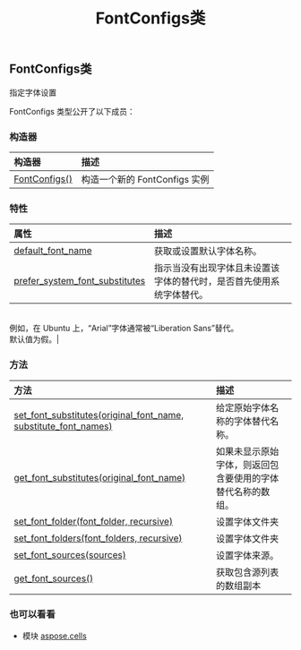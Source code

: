 ﻿---
title: FontConfigs类
second_title: Aspose.Cells for Python via .NET API 参考资料
description:
type: docs
weight: 660
url: /zh/python-net/aspose.cells/fontconfigs/
is_root: false
---
##  FontConfigs类
指定字体设置



FontConfigs 类型公开了以下成员：

### 构造器
|构造器|描述|
| :- | :- |
| [FontConfigs()](/cells/zh/python-net/aspose.cells/fontconfigs/__init__/#) |构造一个新的 FontConfigs 实例|


### 特性
|属性|描述|
| :- | :- |
| [default_font_name](/cells/zh/python-net/aspose.cells/fontconfigs/default_font_name) |获取或设置默认字体名称。|
| [prefer_system_font_substitutes](/cells/zh/python-net/aspose.cells/fontconfigs/prefer_system_font_substitutes) |指示当没有出现字体且未设置该字体的替代时，是否首先使用系统字体替代。<br/>例如，在 Ubuntu 上，“Arial”字体通常被“Liberation Sans”替代。<br/>默认值为假。|


### 方法
|方法|描述|
| :- | :- |
| [set_font_substitutes(original_font_name, substitute_font_names)](/cells/zh/python-net/aspose.cells/fontconfigs/set_font_substitutes/#str-list) |给定原始字体名称的字体替代名称。|
| [get_font_substitutes(original_font_name)](/cells/zh/python-net/aspose.cells/fontconfigs/get_font_substitutes/#str) |如果未显示原始字体，则返回包含要使用的字体替代名称的数组。|
| [set_font_folder(font_folder, recursive)](/cells/zh/python-net/aspose.cells/fontconfigs/set_font_folder/#str-bool) |设置字体文件夹|
| [set_font_folders(font_folders, recursive)](/cells/zh/python-net/aspose.cells/fontconfigs/set_font_folders/#list-bool) |设置字体文件夹|
| [set_font_sources(sources)](/cells/zh/python-net/aspose.cells/fontconfigs/set_font_sources/#list) |设置字体来源。|
| [get_font_sources()](/cells/zh/python-net/aspose.cells/fontconfigs/get_font_sources/#) |获取包含源列表的数组副本|



### 也可以看看
* 模块 [aspose.cells](..)
